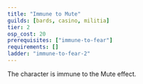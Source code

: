 ```yaml
---
title: "Immune to Mute"
guilds: [bards, casino, militia]
tier: 2
osp_cost: 20
prerequisites: ["immune-to-fear"]
requirements: []
ladder: "immune-to-fear-2"
---
```

The character is immune to the Mute effect.